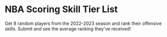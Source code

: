 # NBA Scoring Skill Tier List

Get 8 random players from the 2022-2023 season and rank their offensive skills. Submit and see the average ranking they've received!
